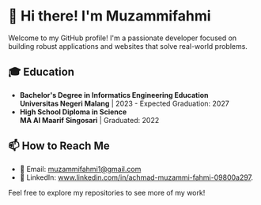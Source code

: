 # 👋 Hi there! I'm Muzammifahmi

Welcome to my GitHub profile! I'm a passionate developer focused on building robust applications and websites that solve real-world problems.
## 🎓 Education
- **Bachelor's Degree in Informatics Engineering Education**  
  **Universitas Negeri Malang** | 2023 - Expected Graduation: 2027  
- **High School Diploma in Science**  
  **MA Al Maarif Singosari** | Graduated: 2022  
 ## 📫 How to Reach Me
- 📧 Email: muzammifahmi1@gmail.com
- 💼 LinkedIn: www.linkedin.com/in/achmad-muzammi-fahmi-09800a297.

Feel free to explore my repositories to see more of my work!

<!---
muzammifahmi/muzammifahmi is a ✨ special ✨ repository because its `README.md` (this file) appears on your GitHub profile.
You can click the Preview link to take a look at your changes.
--->
